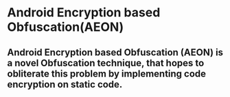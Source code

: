 # Android Encryption based Obfuscation(AEON)

## Android Encryption based Obfuscation (AEON) is a novel Obfuscation technique, that hopes to obliterate this problem by implementing code encryption on static code.
